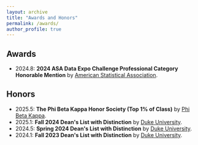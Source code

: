 ```yaml
---
layout: archive
title: "Awards and Honors"
permalink: /awards/
author_profile: true
---
```

## Awards

- 2024.8: **2024 ASA Data Expo Challenge Professional Category Honorable Mention** by [American Statistical Association](https://community.amstat.org/dataexpo/events/2024-data-expo-challenge).

## Honors

- 2025.5: **The Phi Beta Kappa Honor Society (Top 1% of Class)** by [Phi Beta Kappa](https://www.pbk.org/).
- 2025.1: **Fall 2024 Dean's List with Distinction** by [Duke University](https://registrar.duke.edu/student-resources/academic-honors-and-recognition/).
- 2024.5: **Spring 2024 Dean's List with Distinction** by [Duke University](https://registrar.duke.edu/student-resources/academic-honors-and-recognition/).
- 2024.1: **Fall 2023 Dean's List with Distinction** by [Duke University](https://registrar.duke.edu/student-resources/academic-honors-and-recognition/).